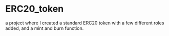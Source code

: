# ERC20_token

a project where I created a standard ERC20 token with a few different roles added, and a mint and burn function.

